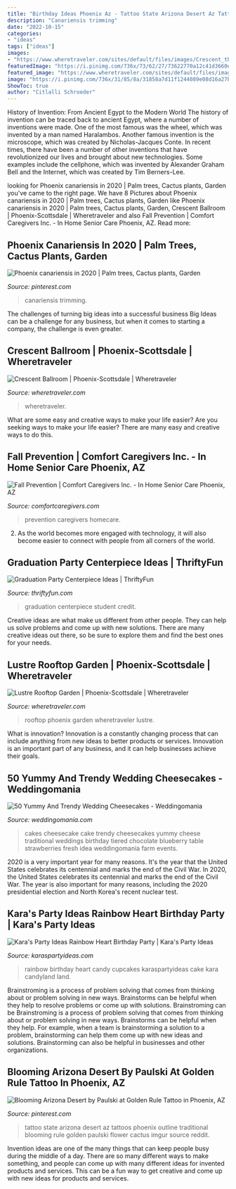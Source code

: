 ```yaml
---
title: "Birthday Ideas Phoenix Az - Tattoo State Arizona Desert Az Tattoos Phoenix Outline Traditional Blooming Rule Golden Paulski Flower Cactus Imgur Source Reddit"
description: "Canariensis trimming"
date: "2022-10-15"
categories:
- "ideas"
tags: ["ideas"]
images:
- "https://www.wheretraveler.com/sites/default/files/images/Crescent_thecollectivity.jpg"
featuredImage: "https://i.pinimg.com/736x/73/62/27/73622770a12c41d3660eb841b2e2eebf--az-tattoo-state-tattoo.jpg"
featured_image: "https://www.wheretraveler.com/sites/default/files/images/Crescent_thecollectivity.jpg"
image: "https://i.pinimg.com/736x/31/85/8a/31858a7d11f1244089e08d16a27b59c0--phoenix.jpg"
ShowToc: true
author: "Citlalli Schroeder"
---
```



History of Invention: From Ancient Egypt to the Modern World
The history of invention can be traced back to ancient Egypt, where a number of inventions were made. One of the most famous was the wheel, which was invented by a man named Haralambos. Another famous invention is the microscope, which was created by Nicholas-Jacques Conte. In recent times, there have been a number of other inventions that have revolutionized our lives and brought about new technologies. Some examples include the cellphone, which was invented by Alexander Graham Bell and the Internet, which was created by Tim Berners-Lee.

	

		
looking for Phoenix canariensis in 2020 | Palm trees, Cactus plants, Garden you've came to the right page. We have 8 Pictures about Phoenix canariensis in 2020 | Palm trees, Cactus plants, Garden like Phoenix canariensis in 2020 | Palm trees, Cactus plants, Garden, Crescent Ballroom | Phoenix-Scottsdale | Wheretraveler and also Fall Prevention | Comfort Caregivers Inc. - In Home Senior Care Phoenix, AZ. Read more:
		
    
## Phoenix Canariensis In 2020 | Palm Trees, Cactus Plants, Garden

<img loading=lazy src="https://i.pinimg.com/736x/31/85/8a/31858a7d11f1244089e08d16a27b59c0--phoenix.jpg" onerror="this.onerror=null;this.src='https://tse2.mm.bing.net/th?id=OIP.Q4jl3EjkIPkZKHFZvclo3QHaNK&amp;pid=15.1';" alt="Phoenix canariensis in 2020 | Palm trees, Cactus plants, Garden">

_Source: pinterest.com_

>canariensis trimming. 

	

The challenges of turning big ideas into a successful business
Big Ideas can be a challenge for any business, but when it comes to starting a company, the challenge is even greater.

    
## Crescent Ballroom | Phoenix-Scottsdale | Wheretraveler

<img loading=lazy src="https://www.wheretraveler.com/sites/default/files/images/Crescent_thecollectivity.jpg" onerror="this.onerror=null;this.src='https://tse2.mm.bing.net/th?id=OIP.UmIinCrBb3kCLlrg43sxugHaE8&amp;pid=15.1';" alt="Crescent Ballroom | Phoenix-Scottsdale | Wheretraveler">

_Source: wheretraveler.com_

>wheretraveler. 

	

What are some easy and creative ways to make your life easier?
Are you seeking ways to make your life easier? There are many easy and creative ways to do this.

    
## Fall Prevention | Comfort Caregivers Inc. - In Home Senior Care Phoenix, AZ

<img loading=lazy src="https://comfortcaregivers.com/wp-content/uploads/2020/08/7145427685a362932287ff9e4dd1a3ca-206x300.png" onerror="this.onerror=null;this.src='https://tse2.mm.bing.net/th?id=OIP.Rbcue2RSubBRsHION4PvAQAAAA&amp;pid=15.1';" alt="Fall Prevention | Comfort Caregivers Inc. - In Home Senior Care Phoenix, AZ">

_Source: comfortcaregivers.com_

>prevention caregivers homecare. 

	

2. As the world becomes more engaged with technology, it will also become easier to connect with people from all corners of the world. 

    
## Graduation Party Centerpiece Ideas | ThriftyFun

<img loading=lazy src="https://img.thrfun.com/img/136/524/graduates_x1.jpg" onerror="this.onerror=null;this.src='https://tse1.mm.bing.net/th?id=OIP.rHwCE9lnrnVWn7XU3PW6oAHaE7&amp;pid=15.1';" alt="Graduation Party Centerpiece Ideas | ThriftyFun">

_Source: thriftyfun.com_

>graduation centerpiece student credit. 

	

Creative ideas are what make us different from other people. They can help us solve problems and come up with new solutions. There are many creative ideas out there, so be sure to explore them and find the best ones for your needs.

    
## Lustre Rooftop Garden | Phoenix-Scottsdale | Wheretraveler

<img loading=lazy src="https://www.wheretraveler.com/sites/default/files/images/LUSTRE-3.jpg" onerror="this.onerror=null;this.src='https://tse4.mm.bing.net/th?id=OIP.mOH0nXcCtoEqQFKf8vrvZQHaE8&amp;pid=15.1';" alt="Lustre Rooftop Garden | Phoenix-Scottsdale | Wheretraveler">

_Source: wheretraveler.com_

>rooftop phoenix garden wheretraveler lustre. 

	

What is innovation?
Innovation is a constantly changing process that can include anything from new ideas to better products or services. Innovation is an important part of any business, and it can help businesses achieve their goals.

    
## 50 Yummy And Trendy Wedding Cheesecakes - Weddingomania

<img loading=lazy src="https://i.weddingomania.com/yummy-and-trendy-cheesecake-wedding-cakes-15-500x667.jpg" onerror="this.onerror=null;this.src='https://tse4.mm.bing.net/th?id=OIP.u17fe_jFdBNhzD-hiSQNmgHaJ4&amp;pid=15.1';" alt="50 Yummy And Trendy Wedding Cheesecakes - Weddingomania">

_Source: weddingomania.com_

>cakes cheesecake cake trendy cheesecakes yummy cheese traditional weddings birthday tiered chocolate blueberry table strawberries fresh idea weddingomania farm events. 

	

2020 is a very important year for many reasons. It's the year that the United States celebrates its centennial and marks the end of the Civil War.
In 2020, the United States celebrates its centennial and marks the end of the Civil War. The year is also important for many reasons, including the 2020 presidential election and North Korea's recent nuclear test.

    
## Kara&#039;s Party Ideas Rainbow Heart Birthday Party | Kara&#039;s Party Ideas

<img loading=lazy src="https://karaspartyideas.com/wp-content/uploads/2017/05/Rainbow-Heart-Birthday-Party-via-Karas-Party-Ideas-KarasPartyIdeas.com11.jpeg" onerror="this.onerror=null;this.src='https://tse4.mm.bing.net/th?id=OIP.yQZlyjjnzZWDmlnqXwBLbwHaLH&amp;pid=15.1';" alt="Kara&#039;s Party Ideas Rainbow Heart Birthday Party | Kara&#039;s Party Ideas">

_Source: karaspartyideas.com_

>rainbow birthday heart candy cupcakes karaspartyideas cake kara candyland land. 

	

Brainstroming is a process of problem solving that comes from thinking about or problem solving in new ways. Brainstorms can be helpful when they help to resolve problems or come up with solutions. Brainstroming can be
Brainstroming is a process of problem solving that comes from thinking about or problem solving in new ways. Brainstorms can be helpful when they help. For example, when a team is brainstorming a solution to a problem, brainstorming can help them come up with new ideas and solutions. Brainstorming can also be helpful in businesses and other organizations.

    
## Blooming Arizona Desert By Paulski At Golden Rule Tattoo In Phoenix, AZ

<img loading=lazy src="https://i.pinimg.com/736x/73/62/27/73622770a12c41d3660eb841b2e2eebf--az-tattoo-state-tattoo.jpg" onerror="this.onerror=null;this.src='https://tse3.mm.bing.net/th?id=OIP.Pc8dJ6JaMqUVt_0hBcpZ_AHaJ3&amp;pid=15.1';" alt="Blooming Arizona Desert by Paulski at Golden Rule Tattoo in Phoenix, AZ">

_Source: pinterest.com_

>tattoo state arizona desert az tattoos phoenix outline traditional blooming rule golden paulski flower cactus imgur source reddit. 

	

Invention ideas are one of the many things that can keep people busy during the middle of a day. There are so many different ways to make something, and people can come up with many different ideas for invented products and services. This can be a fun way to get creative and come up with new ideas for products and services.

